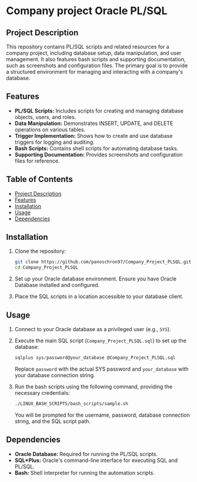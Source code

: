 # Company project Oracle PL/SQL

## Project Description

This repository contains PL/SQL scripts and related resources for a company project, including database setup, data manipulation, and user management. It also features bash scripts and supporting documentation, such as screenshots and configuration files. The primary goal is to provide a structured environment for managing and interacting with a company's database.

## Features

- **PL/SQL Scripts:** Includes scripts for creating and managing database objects, users, and roles.
- **Data Manipulation:** Demonstrates INSERT, UPDATE, and DELETE operations on various tables.
- **Trigger Implementation:** Shows how to create and use database triggers for logging and auditing.
- **Bash Scripts:** Contains shell scripts for automating database tasks.
- **Supporting Documentation:** Provides screenshots and configuration files for reference.

## Table of Contents

- [Project Description](#project-description)
- [Features](#features)
- [Installation](#installation)
- [Usage](#usage)
- [Dependencies](#dependencies)

## Installation

1.  Clone the repository:
    ```bash
    git clone https://github.com/panoschron97/Company_Project_PLSQL.git
    cd Company_Project_PLSQL
    ```

2.  Set up your Oracle database environment. Ensure you have Oracle Database installed and configured.

3.  Place the SQL scripts in a location accessible to your database client.

## Usage

1.  Connect to your Oracle database as a privileged user (e.g., `SYS`).

2.  Execute the main SQL script (`Company_Project_PLSQL.sql`) to set up the database:
    ```sql
    sqlplus sys/password@your_database @Company_Project_PLSQL.sql
    ```
    Replace `password` with the actual SYS password and `your_database` with your database connection string.

3.  Run the bash scripts using the following command, providing the necessary credentials:
    ```bash
    ./LINUX_BASH_SCRIPTS/bash_scripts/sample.sh
    ```
    You will be prompted for the username, password, database connection string, and the SQL script path.

## Dependencies

-   **Oracle Database:** Required for running the PL/SQL scripts.
-   **SQL*Plus:** Oracle's command-line interface for executing SQL and PL/SQL.
-   **Bash:** Shell interpreter for running the automation scripts.

